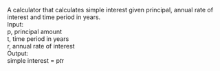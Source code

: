 A calculator that calculates simple interest given principal, annual rate of interest and time period in years.<br>
Input:<br>
  p, principal amount<br>
  t, time period in years<br>
  r, annual rate of interest<br>
Output:<br>
  simple interest = p*t*r
